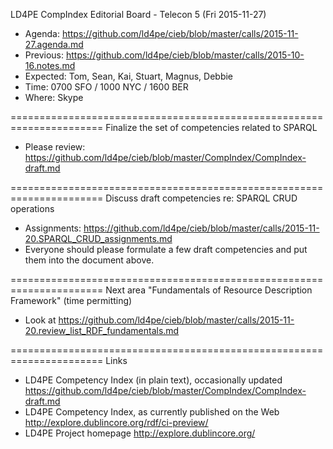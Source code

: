 LD4PE CompIndex Editorial Board - Telecon 5 (Fri 2015-11-27)

* Agenda:   https://github.com/ld4pe/cieb/blob/master/calls/2015-11-27.agenda.md
* Previous: https://github.com/ld4pe/cieb/blob/master/calls/2015-10-16.notes.md
* Expected: Tom, Sean, Kai, Stuart, Magnus, Debbie
* Time:     0700 SFO / 1000 NYC / 1600 BER
* Where:    Skype

======================================================================
Finalize the set of competencies related to SPARQL

* Please review: https://github.com/ld4pe/cieb/blob/master/CompIndex/CompIndex-draft.md

======================================================================
Discuss draft competencies re: SPARQL CRUD operations

* Assignments: https://github.com/ld4pe/cieb/blob/master/calls/2015-11-20.SPARQL_CRUD_assignments.md
* Everyone should please formulate a few draft competencies and put them into the document above.

======================================================================
Next area "Fundamentals of Resource Description Framework" (time permitting)

* Look at https://github.com/ld4pe/cieb/blob/master/calls/2015-11-20.review_list_RDF_fundamentals.md

======================================================================
Links

-  LD4PE Competency Index (in plain text), occasionally updated
   https://github.com/ld4pe/cieb/blob/master/CompIndex/CompIndex-draft.md
-  LD4PE Competency Index, as currently published on the Web
   http://explore.dublincore.org/rdf/ci-preview/
-  LD4PE Project homepage
   http://explore.dublincore.org/
